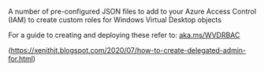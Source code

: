 A number of pre-configured JSON files to add to your Azure Access Control (IAM) to create custom roles for Windows Virtual Desktop objects

For a guide to creating and deploying these refer to: [aka.ms/WVDRBAC](https://xenithit.blogspot.com/2020/07/how-to-create-delegated-admin-for.html)

(https://xenithit.blogspot.com/2020/07/how-to-create-delegated-admin-for.html)
